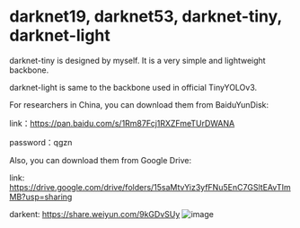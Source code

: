 # darknet19, darknet53, darknet-tiny, darknet-light
darknet-tiny is designed by myself. It is a very simple and lightweight backbone.

darknet-light is same to the backbone used in official TinyYOLOv3.

For researchers in China, you can download them from BaiduYunDisk:

link：https://pan.baidu.com/s/1Rm87Fcj1RXZFmeTUrDWANA 

password：qgzn


Also, you can download them from Google Drive:

link: https://drive.google.com/drive/folders/15saMtvYiz3yfFNu5EnC7GSltEAvTImMB?usp=sharing


darkent:
https://share.weiyun.com/9kGDvSUy
![image](https://github.com/jedi9t/v831_yolo/assets/29448825/1da7021a-e90b-4ae8-8de4-6c547969777d)
